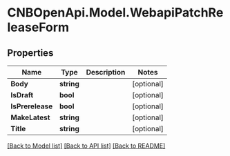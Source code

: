 # CNBOpenApi.Model.WebapiPatchReleaseForm

## Properties

Name | Type | Description | Notes
------------ | ------------- | ------------- | -------------
**Body** | **string** |  | [optional] 
**IsDraft** | **bool** |  | [optional] 
**IsPrerelease** | **bool** |  | [optional] 
**MakeLatest** | **string** |  | [optional] 
**Title** | **string** |  | [optional] 

[[Back to Model list]](../../README.md#documentation-for-models) [[Back to API list]](../../README.md#documentation-for-api-endpoints) [[Back to README]](../../README.md)

